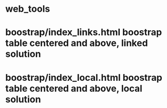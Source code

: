 # web_tools
# boostrap/index_links.html boostrap table centered and above, linked solution
# boostrap/index_local.html boostrap table centered and above, local solution